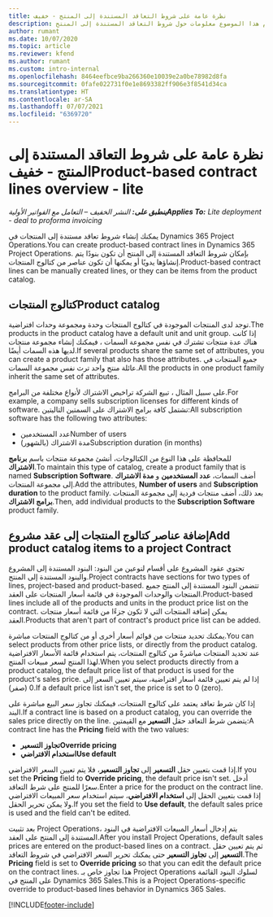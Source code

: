 ```yaml
---
title: نظرة عامة على شروط التعاقد المستندة إلى المنتج - خفيف
description: يقدم هذا الموضوع معلومات حول شروط التعاقد المستندة إلى المنتج.
author: rumant
ms.date: 10/07/2020
ms.topic: article
ms.reviewer: kfend
ms.author: rumant
ms.custom: intro-internal
ms.openlocfilehash: 8464eefbce9ba266360e10039e2a0be78982d8fa
ms.sourcegitcommit: 0fafe022731f0e1e8693382ff906e3f8541d34ca
ms.translationtype: HT
ms.contentlocale: ar-SA
ms.lasthandoff: 07/07/2021
ms.locfileid: "6369720"
---
```

# <a name="product-based-contract-lines-overview---lite"></a><span data-ttu-id="8ca23-103">نظرة عامة على شروط التعاقد المستندة إلى المنتج - خفيف</span><span class="sxs-lookup"><span data-stu-id="8ca23-103">Product-based contract lines overview - lite</span></span>

<span data-ttu-id="8ca23-104">_**ينطبق على:** النشر الخفيف – التعامل مع الفواتير الأولية_</span><span class="sxs-lookup"><span data-stu-id="8ca23-104">_**Applies To:** Lite deployment - deal to proforma invoicing_</span></span>

<span data-ttu-id="8ca23-105">يمكنك إنشاء شروط تعاقد مستندة إلى المنتجات في Dynamics 365 Project Operations.</span><span class="sxs-lookup"><span data-stu-id="8ca23-105">You can create product-based contract lines in Dynamics 365 Project Operations.</span></span> <span data-ttu-id="8ca23-106">بإمكان شروط التعاقد المستندة إلى المنتج أن تكون بنودًا يتم إنشاؤها يدويًا أو يمكنها أن تكون عناصر من كتالوج المنتجات.</span><span class="sxs-lookup"><span data-stu-id="8ca23-106">Product-based contract lines can be manually created lines, or they can be items from the product catalog.</span></span>

## <a name="product-catalog"></a><span data-ttu-id="8ca23-107">كتالوج المنتجات</span><span class="sxs-lookup"><span data-stu-id="8ca23-107">Product catalog</span></span>

<span data-ttu-id="8ca23-108">توجد لدى المنتجات الموجودة في كتالوج المنتجات وحدة ومجموعة وحدات افتراضية.</span><span class="sxs-lookup"><span data-stu-id="8ca23-108">The products in the product catalog have a default unit and unit group.</span></span> <span data-ttu-id="8ca23-109">إذا كانت هناك عدة منتجات تشترك في نفس مجموعة السمات ، فيمكنك إنشاء مجموعة منتجات لديها هذه السمات أيضًا.</span><span class="sxs-lookup"><span data-stu-id="8ca23-109">If several products share the same set of attributes, you can create a product family that also has those attributes.</span></span> <span data-ttu-id="8ca23-110">جميع المنتجات في عائلة منتج واحد ترث نفس مجموعة السمات.</span><span class="sxs-lookup"><span data-stu-id="8ca23-110">All the products in one product family inherit the same set of attributes.</span></span>

<span data-ttu-id="8ca23-111">على سبيل المثال ، تبيع الشركة تراخيص الاشتراك لأنواع مختلفة من البرامج.</span><span class="sxs-lookup"><span data-stu-id="8ca23-111">For example, a company sells subscription licenses for different kinds of software.</span></span> <span data-ttu-id="8ca23-112">تشتمل كافة برامج الاشتراك على السمتين التاليتين:</span><span class="sxs-lookup"><span data-stu-id="8ca23-112">All subscription software has the following two attributes:</span></span>

- <span data-ttu-id="8ca23-113">عدد المستخدمين</span><span class="sxs-lookup"><span data-stu-id="8ca23-113">Number of users</span></span>
- <span data-ttu-id="8ca23-114">مدة الاشتراك (بالشهور)</span><span class="sxs-lookup"><span data-stu-id="8ca23-114">Subscription duration (in months)</span></span>

<span data-ttu-id="8ca23-115">للمحافظة على هذا النوع من الكتالوجات، أنشئ مجموعة منتجات باسم **برنامج الاشتراك**.</span><span class="sxs-lookup"><span data-stu-id="8ca23-115">To maintain this type of catalog, create a product family that is named **Subscription Software**.</span></span> <span data-ttu-id="8ca23-116">أضف السمات، **عدد المستخدمين** و **مدة الاشتراك** إلى مجموعة المنتجات.</span><span class="sxs-lookup"><span data-stu-id="8ca23-116">Add the attributes, **Number of users** and **Subscription duration** to the product family.</span></span> <span data-ttu-id="8ca23-117">بعد ذلك، أضف منتجات فردية إلى مجموعة المنتجات **برامج الاشتراك**.</span><span class="sxs-lookup"><span data-stu-id="8ca23-117">Then, add individual products to the **Subscription Software** product family.</span></span>

## <a name="add-product-catalog-items-to-a-project-contract"></a><span data-ttu-id="8ca23-118">إضافة عناصر كتالوج المنتجات إلى عقد مشروع</span><span class="sxs-lookup"><span data-stu-id="8ca23-118">Add product catalog items to a project Contract</span></span>

<span data-ttu-id="8ca23-119">تحتوي عقود المشروع على أقسام لنوعين من البنود: البنود المستندة إلى المشروع والبنود المستندة إلى المنتج.</span><span class="sxs-lookup"><span data-stu-id="8ca23-119">Project contracts have sections for two types of lines, project-based and product-based.</span></span> <span data-ttu-id="8ca23-120">تتضمن البنود المستندة إلى المنتج جميع المنتجات والوحدات الموجودة في قائمة أسعار المنتجات على العقد.</span><span class="sxs-lookup"><span data-stu-id="8ca23-120">Product-based lines include all of the products and units in the product price list on the contract.</span></span> <span data-ttu-id="8ca23-121">يمكن إضافة المنتجات التي لا تكون جزءًا من قائمة أسعار منتجات العقد.</span><span class="sxs-lookup"><span data-stu-id="8ca23-121">Products that aren't part of contract's product price list can be added.</span></span>

<span data-ttu-id="8ca23-122">يمكنك تحديد منتجات من قوائم أسعار أخرى أو من كتالوج المنتجات مباشرة.</span><span class="sxs-lookup"><span data-stu-id="8ca23-122">You can select products from other price lists, or directly from the product catalog.</span></span> <span data-ttu-id="8ca23-123">عند تحديد المنتجات مباشرةً من كتالوج المنتجات، يتم استخدام قائمة الأسعار الافتراضية لهذا المنتج لسعر مبيعات المنتج.</span><span class="sxs-lookup"><span data-stu-id="8ca23-123">When you select products directly from a product catalog, the default price list of that product is used for the product's sales price.</span></span> <span data-ttu-id="8ca23-124">إذا لم يتم تعيين قائمة أسعار افتراضية، سيتم تعيين السعر إلى 0 (صفر).</span><span class="sxs-lookup"><span data-stu-id="8ca23-124">If a default price list isn't set, the price is set to 0 (zero).</span></span>

<span data-ttu-id="8ca23-125">إذا كان شرط تعاقد يعتمد على كتالوج المنتجات، فيمكنك تجاوز سعر البيع مباشرة على البند.</span><span class="sxs-lookup"><span data-stu-id="8ca23-125">If a contract line is based on a product catalog, you can override the sales price directly on the line.</span></span> <span data-ttu-id="8ca23-126">يتضمن شرط التعاقد حقل **التسعير** مع القيمتين:</span><span class="sxs-lookup"><span data-stu-id="8ca23-126">A contract line has the **Pricing** field with the two values:</span></span>

- <span data-ttu-id="8ca23-127">**تجاوز التسعير**</span><span class="sxs-lookup"><span data-stu-id="8ca23-127">**Override pricing**</span></span>
- <span data-ttu-id="8ca23-128">**استخدام الافتراضي**</span><span class="sxs-lookup"><span data-stu-id="8ca23-128">**Use default**</span></span>

<span data-ttu-id="8ca23-129">إذا قمت بتعيين حقل **التسعير** إلى **تجاوز التسعير**، فلا يتم تعيين السعر الافتراضي.</span><span class="sxs-lookup"><span data-stu-id="8ca23-129">If you set the **Pricing** field to **Override pricing**, the default price isn't set.</span></span> <span data-ttu-id="8ca23-130">أدخل سعرًا للمنتج على شرط التعاقد.</span><span class="sxs-lookup"><span data-stu-id="8ca23-130">Enter a price for the product on the contract line.</span></span> <span data-ttu-id="8ca23-131">إذا قمت بتعيين الحقل إلى **استخدام الافتراضي**، سيتم استخدام سعر المبيعات الافتراضي ولا يمكن تحرير الحقل.</span><span class="sxs-lookup"><span data-stu-id="8ca23-131">If you set the field to **Use default**, the default sales price is used and the field can't be edited.</span></span>

<span data-ttu-id="8ca23-132">بعد تثبيت Project Operations، يتم إدخال أسعار المبيعات الافتراضية في البنود المستندة إلى المنتج على العقد.</span><span class="sxs-lookup"><span data-stu-id="8ca23-132">After you install Project Operations, default sales prices are entered on the product-based lines on a contract.</span></span> <span data-ttu-id="8ca23-133">ثم يتم تعيين حقل **التسعير** إلى **تجاوز التسعير** حتى يمكنك تحرير السعر الافتراضي في شروط التعاقد.</span><span class="sxs-lookup"><span data-stu-id="8ca23-133">The **Pricing** field is set to **Override pricing** so that you can edit the default price on the contract lines.</span></span> <span data-ttu-id="8ca23-134">هذا تجاوز خاص بـ Project Operations لسلوك البنود القائمة على المنتج في Dynamics 365 Sales.</span><span class="sxs-lookup"><span data-stu-id="8ca23-134">This is a Project Operations-specific override to product-based lines behavior in Dynamics 365 Sales.</span></span>


[!INCLUDE[footer-include](../../includes/footer-banner.md)]